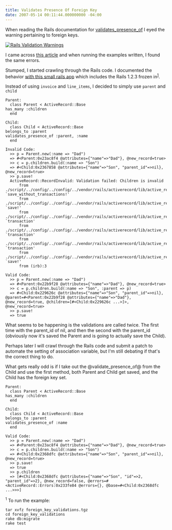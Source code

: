 ```yaml
---
title: Validates Presence Of Foreign Key
date: 2007-05-14 00:11:44.000000000 -04:00
---
```

When reading the Rails documentation for [validates_presence_of](http://api.rubyonrails.com/classes/ActiveRecord/Validations/ClassMethods.html#M000941) I eyed the warning pertaining to foreign keys.

[![Rails Validation Warnings](/assets/2007/5/14/rails_validation_warnings_1.png "Rails Documentation for 1.2.3")](http://api.rubyonrails.com/classes/ActiveRecord/Validations/ClassMethods.html#M000941)

I came across [this article](http://blog.teksol.info/articles/2006/03/08/do-not-validate-belongs_to-or-else) and when running the examples written, I found the same errors.

Stumped, I started crawling through the Rails code. I documented the behavior [with this small rails app](/assets/2007/5/14/foreign_key_validations.tgz) which includes the Rails 1.2.3 frozen in<sup>[1](#fn1)</sup>.

Instead of using `invoice` and `line_items`, I decided to simply use `parent` and `child`

    Parent:
      class Parent < ActiveRecord::Base
	has_many :children
      end

    Child:
      class Child < ActiveRecord::Base
	belongs_to :parent
	validates_presence_of :parent, :name
      end

    Invalid Code:
      >> p = Parent.new(:name => "Dad")
      => #<Parent:0x23ac8f4 @attributes={"name"=>"Dad"}, @new_record=true>
      >> c = p.children.build(:name => "Son")
      => #<Child:0x2367858 @attributes={"name"=>"Son", "parent_id"=>nil}, @new_record=true>
      >> p.save!
      ActiveRecord::RecordInvalid: Validation failed: Children is invalid
	      from ./script/../config/../config/../vendor/rails/activerecord/lib/active_record/validations.rb:764:in `save_without_transactions!'
	      from ./script/../config/../config/../vendor/rails/activerecord/lib/active_record/transactions.rb:133:in `save!'
	      from ./script/../config/../config/../vendor/rails/activerecord/lib/active_record/connection_adapters/abstract/database_statements.rb:59:in `transaction'
	      from ./script/../config/../config/../vendor/rails/activerecord/lib/active_record/transactions.rb:95:in `transaction'
	      from ./script/../config/../config/../vendor/rails/activerecord/lib/active_record/transactions.rb:121:in `transaction'
	      from ./script/../config/../config/../vendor/rails/activerecord/lib/active_record/transactions.rb:133:in `save!'
	      from (irb):3

    Valid Code:
      >> p = Parent.new(:name => "Dad")
      => #<Parent:0x22b9f28 @attributes={"name"=>"Dad"}, @new_record=true>
      >> c = p.children.build(:name => "Son", :parent => p)
      => #<Child:0x229626c @attributes={"name"=>"Son", "parent_id"=>nil}, @parent=#<Parent:0x22b9f28 @attributes={"name"=>"Dad"}, @new_record=true, @children=[#<Child:0x229626c ...>]>, @new_record=true>
      >> p.save!
      => true


What seems to be happening is the validations are called twice. The first time with the parent_id of nil, and then the second with the parent_id (obviously now it's saved the Parent and is going to actually save the Child).

Perhaps later I will crawl through the Rails code and submit a patch to automate the setting of association variable, but I'm still debating if that's the correct thing to do.

What gets really odd is if I take out the @validate_presence_of@ from the Child and use the first method, both Parent and Child get saved, and the Child has the foreign key set.

    Parent:
      class Parent < ActiveRecord::Base
	has_many :children
      end

    Child:
      class Child < ActiveRecord::Base
	belongs_to :parent
	validates_presence_of :name
      end

    Valid Code:
      >> p = Parent.new(:name => "Dad")
      => #<Parent:0x23ac8f4 @attributes={"name"=>"Dad"}, @new_record=true>
      >> c = p.children.build(:name => "Son")
      => #<Child:0x2368dfc @attributes={"name"=>"Son", "parent_id"=>nil}, @new_record=true>
      >> p.save!
      => true
      >> p.children
      => [#<Child:0x2368dfc @attributes={"name"=>"Son", "id"=>2, "parent_id"=>2}, @new_record=false, @errors=#<ActiveRecord::Errors:0x233fe84 @errors={}, @base=#<Child:0x2368dfc ...>>>]

<div id="fn1"><sup>1</sup> To run the example:

    tar xvfz foreign_key_validations.tgz
    cd foreign_key_validations
    rake db:migrate
    rake test

</div>
